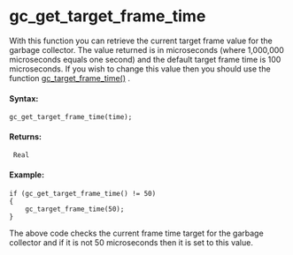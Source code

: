 # gc_get_target_frame_time

With this function you can retrieve the current target frame value for
the garbage collector. The value returned is in microseconds (where
1,000,000 microseconds equals one second) and the default target frame
time is 100 microseconds. If you wish to change this value then you
should use the function
[gc_target_frame_time()](gc_target_frame_time) .

#### Syntax:

``` gml
gc_get_target_frame_time(time);
```

#### Returns:

``` gml
 Real
```

#### Example:

``` gml
if (gc_get_target_frame_time() != 50)
{
    gc_target_frame_time(50);
}
```

The above code checks the current frame time target for the garbage
collector and if it is not 50 microseconds then it is set to this value.
